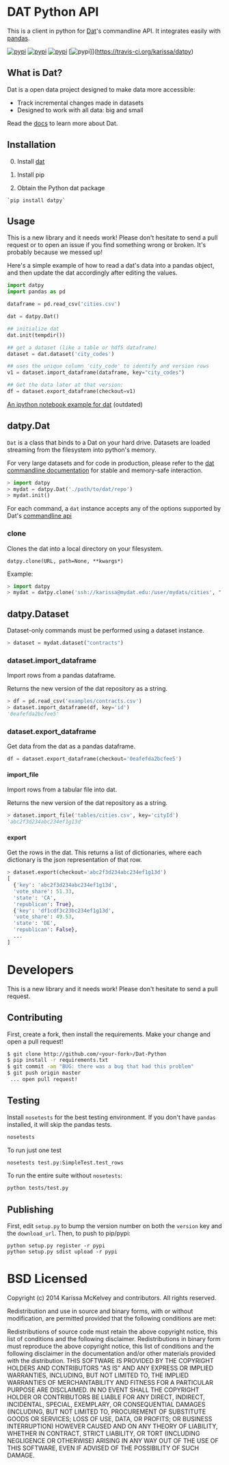 # DAT Python API

This is a client in python for [Dat](https://dat-data.com)'s commandline API. It integrates easily with [pandas](http://pandas.pydata.org).

[![pypi](https://img.shields.io/pypi/dm/datpy.svg?style=flat)](https://pypi.python.org/pypi/datpy)
[![pypi](https://img.shields.io/pypi/v/datpy.svg?style=flat)](https://pypi.python.org/pypi/datpy)
[![pypi](https://img.shields.io/pypi/pyversions/datpy.svg?style=flat)](https://pypi.python.org/pypi/datpy)
[![pypi](https://img.shields.io/pypi/travis/karissa/datpy.svg?style=flat)]](https://travis-ci.org/karissa/datpy)

## What is Dat?

Dat is a open data project designed to make data more accessible:

* Track incremental changes made in datasets
* Designed to work with all data: big and small

Read the [docs](https://github.com/maxogden/dat) to learn more about Dat.

## Installation

  0. Install [dat](https://github.com/maxogden/dat)

  1. Install pip

  2. Obtain the Python dat package

    `pip install datpy`

## Usage



This is a new library and it needs work! Please don't hesitate to send a pull request or to open an issue if you find something wrong or broken. It's probably because we messed up!

Here's a simple example of how to read a dat's data into a pandas object, and then update the dat accordingly after editing the values.

```python
import datpy
import pandas as pd

dataframe = pd.read_csv('cities.csv')

dat = datpy.Dat()

## initialize dat
dat.init(tempdir())

## get a dataset (like a table or hdf5 dataframe)
dataset = dat.dataset('city_codes')

## uses the unique column 'city_code' to identify and version rows
v1 = dataset.import_dataframe(dataframe, key="city_codes")

## Get the data later at that version:
df = dataset.export_dataframe(checkout=v1)
```

[An ipython notebook example for dat](http://nbviewer.ipython.org/github/pkafei/Dat-Python/blob/master/examples/Using%20Python%20with%20Dat.ipynb) (outdated)

## datpy.Dat

`Dat` is a class that binds to a Dat on your hard drive. Datasets are loaded streaming from the filesystem into python's memory.

For very large datasets and for code in production, please refer to the [dat commandline documentation](https://github.com/maxogden/dat/blob/master/docs/cli-usage.md) for stable and memory-safe interaction.

```python
> import datpy
> mydat = datpy.Dat('./path/to/dat/repo')
> mydat.init()
```

For each command, a `dat` instance accepts any of the options supported by Dat's [commandline api](http://datproject.readthedocs.org/en/latest/cli-docs/)


### clone

Clones the dat into a local directory on your filesystem.

`datpy.clone(URL, path=None, **kwargs*)`

Example:

```python
> import datpy
> mydat = datpy.clone('ssh://karissa@mydat.edu:/user/mydats/cities', "./cities")
```

## datpy.Dataset

Dataset-only commands must be performed using a dataset instance.

```python
> dataset = mydat.dataset("contracts")
```

### dataset.import_dataframe

Import rows from a pandas dataframe.

Returns the new version of the dat repository as a string.

```python
> df = pd.read_csv('examples/contracts.csv')
> dataset.import_dataframe(df, key='id')
'0eafefda2bcfee5'
```

### dataset.export_dataframe

Get data from the dat as a pandas dataframe.

```python
df = dataset.export_dataframe(checkout='0eafefda2bcfee5')
```

#### import_file

Import rows from a tabular file into dat.

Returns the new version of the dat repository as a string.

```python
> dataset.import_file('tables/cities.csv', key='cityId')
'abc2f3d234abc234ef1g13d'
```

#### export

Get the rows in the dat. This returns a list of dictionaries, where each dictionary is the json representation of that row.

```python
> dataset.export(checkout='abc2f3d234abc234ef1g13d')
[
  {'key': 'abc2f3d234abc234ef1g13d',
  'vote_share': 51.33,
  'state': 'CA',
  'republican': True},
  {'key': 'df1cdf3c23bc234ef1g13d',
  'vote_share': 49.53,
  'state': 'DE',
  'republican': False},
  ...
]
```

# Developers

This is a new library and it needs work! Please don't hesitate to send a pull request.

## Contributing

First, create a fork, then install the requirements. Make your change and open a pull request!

```bash
$ git clone http://github.com/<your-fork>/Dat-Python
$ pip install -r requirements.txt
$ git commit -am "BUG: there was a bug that had this problem"
$ git push origin master
 ... open pull request!
```

## Testing

Install `nosetests` for the best testing environment. If you don't have `pandas` installed, it will skip the pandas tests.

```bash
nosetests
```

To run just one test

```bash
nosetests test.py:SimpleTest.test_rows
```

To run the entire suite without `nosetests`:

```bash
python tests/test.py
```

## Publishing

First, edit `setup.py` to bump the version number on both the `version` key and the `download_url`. Then, to push to pip/pypi:

```
python setup.py register -r pypi
python setup.py sdist upload -r pypi
```


# BSD Licensed

Copyright (c) 2014 Karissa McKelvey and contributors.
All rights reserved.

Redistribution and use in source and binary forms, with or without modification, are permitted provided that the following conditions are met:

Redistributions of source code must retain the above copyright notice, this list of conditions and the following disclaimer.
Redistributions in binary form must reproduce the above copyright notice, this list of conditions and the following disclaimer in the documentation and/or other materials provided with the distribution.
THIS SOFTWARE IS PROVIDED BY THE COPYRIGHT HOLDERS AND CONTRIBUTORS "AS IS" AND ANY EXPRESS OR IMPLIED WARRANTIES, INCLUDING, BUT NOT LIMITED TO, THE IMPLIED WARRANTIES OF MERCHANTABILITY AND FITNESS FOR A PARTICULAR PURPOSE ARE DISCLAIMED. IN NO EVENT SHALL THE COPYRIGHT HOLDER OR CONTRIBUTORS BE LIABLE FOR ANY DIRECT, INDIRECT, INCIDENTAL, SPECIAL, EXEMPLARY, OR CONSEQUENTIAL DAMAGES (INCLUDING, BUT NOT LIMITED TO, PROCUREMENT OF SUBSTITUTE GOODS OR SERVICES; LOSS OF USE, DATA, OR PROFITS; OR BUSINESS INTERRUPTION) HOWEVER CAUSED AND ON ANY THEORY OF LIABILITY, WHETHER IN CONTRACT, STRICT LIABILITY, OR TORT (INCLUDING NEGLIGENCE OR OTHERWISE) ARISING IN ANY WAY OUT OF THE USE OF THIS SOFTWARE, EVEN IF ADVISED OF THE POSSIBILITY OF SUCH DAMAGE.
